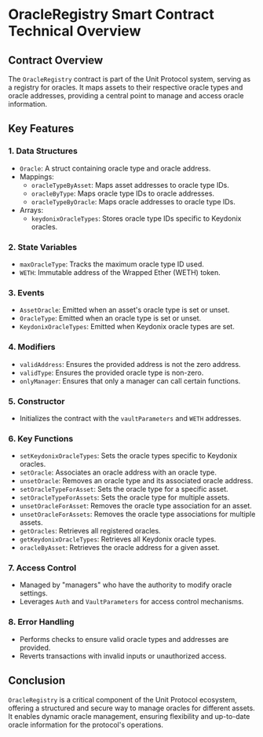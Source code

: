 # OracleRegistry Smart Contract Technical Overview

## Contract Overview
The `OracleRegistry` contract is part of the Unit Protocol system, serving as a registry for oracles. It maps assets to their respective oracle types and oracle addresses, providing a central point to manage and access oracle information.

## Key Features

### 1. Data Structures
- `Oracle`: A struct containing oracle type and oracle address.
- Mappings:
  - `oracleTypeByAsset`: Maps asset addresses to oracle type IDs.
  - `oracleByType`: Maps oracle type IDs to oracle addresses.
  - `oracleTypeByOracle`: Maps oracle addresses to oracle type IDs.
- Arrays:
  - `keydonixOracleTypes`: Stores oracle type IDs specific to Keydonix oracles.

### 2. State Variables
- `maxOracleType`: Tracks the maximum oracle type ID used.
- `WETH`: Immutable address of the Wrapped Ether (WETH) token.

### 3. Events
- `AssetOracle`: Emitted when an asset's oracle type is set or unset.
- `OracleType`: Emitted when an oracle type is set or unset.
- `KeydonixOracleTypes`: Emitted when Keydonix oracle types are set.

### 4. Modifiers
- `validAddress`: Ensures the provided address is not the zero address.
- `validType`: Ensures the provided oracle type is non-zero.
- `onlyManager`: Ensures that only a manager can call certain functions.

### 5. Constructor
- Initializes the contract with the `vaultParameters` and `WETH` addresses.

### 6. Key Functions
- `setKeydonixOracleTypes`: Sets the oracle types specific to Keydonix oracles.
- `setOracle`: Associates an oracle address with an oracle type.
- `unsetOracle`: Removes an oracle type and its associated oracle address.
- `setOracleTypeForAsset`: Sets the oracle type for a specific asset.
- `setOracleTypeForAssets`: Sets the oracle type for multiple assets.
- `unsetOracleForAsset`: Removes the oracle type association for an asset.
- `unsetOracleForAssets`: Removes the oracle type associations for multiple assets.
- `getOracles`: Retrieves all registered oracles.
- `getKeydonixOracleTypes`: Retrieves all Keydonix oracle types.
- `oracleByAsset`: Retrieves the oracle address for a given asset.

### 7. Access Control
- Managed by "managers" who have the authority to modify oracle settings.
- Leverages `Auth` and `VaultParameters` for access control mechanisms.

### 8. Error Handling
- Performs checks to ensure valid oracle types and addresses are provided.
- Reverts transactions with invalid inputs or unauthorized access.

## Conclusion
`OracleRegistry` is a critical component of the Unit Protocol ecosystem, offering a structured and secure way to manage oracles for different assets. It enables dynamic oracle management, ensuring flexibility and up-to-date oracle information for the protocol's operations.
